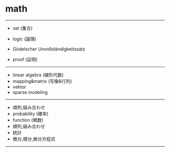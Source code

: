 # math
***
* set (集合)  
* logic (論理)
* Gödelscher Unvollständigkeitssatz

* proof (証明)
***
* linear algebra (線形代数)
* mapping&matrix (写像&行列)
* vektor
* sparse modeling

***
* 順列,組み合わせ
* probability (確率)
* function (関数)
* 順列,組み合わせ  
* 統計  
* 微分,積分,微分方程式

***
